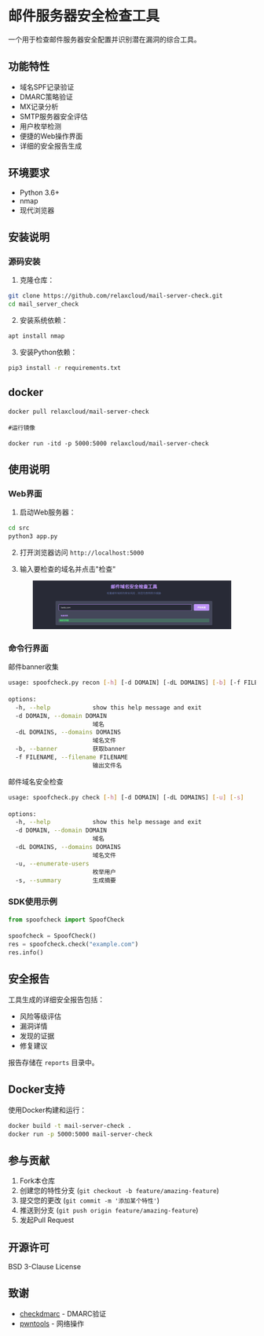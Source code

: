 # 邮件服务器安全检查工具

一个用于检查邮件服务器安全配置并识别潜在漏洞的综合工具。

## 功能特性

- 域名SPF记录验证
- DMARC策略验证
- MX记录分析
- SMTP服务器安全评估
- 用户枚举检测
- 便捷的Web操作界面
- 详细的安全报告生成

## 环境要求

- Python 3.6+
- nmap
- 现代浏览器

## 安装说明

### 源码安装

1. 克隆仓库：

```bash
git clone https://github.com/relaxcloud/mail-server-check.git
cd mail_server_check
```

2. 安装系统依赖：

```bash
apt install nmap
```

3. 安装Python依赖：

```bash
pip3 install -r requirements.txt
```

## docker

```
docker pull relaxcloud/mail-server-check

#运行镜像

docker run -itd -p 5000:5000 relaxcloud/mail-server-check
```

## 使用说明

### Web界面

1. 启动Web服务器：

```bash
cd src
python3 app.py
```

2. 打开浏览器访问 `http://localhost:5000`

3. 输入要检查的域名并点击"检查"

<div align=center> <img src=".img/2024-12-03-10-12-31.png" width = 80%/> </div>

### 命令行界面

邮件banner收集

```bash
usage: spoofcheck.py recon [-h] [-d DOMAIN] [-dL DOMAINS] [-b] [-f FILENAME]

options:
  -h, --help            show this help message and exit
  -d DOMAIN, --domain DOMAIN
                        域名
  -dL DOMAINS, --domains DOMAINS
                        域名文件
  -b, --banner          获取banner
  -f FILENAME, --filename FILENAME
                        输出文件名
```

邮件域名安全检查

```bash
usage: spoofcheck.py check [-h] [-d DOMAIN] [-dL DOMAINS] [-u] [-s]

options:
  -h, --help            show this help message and exit
  -d DOMAIN, --domain DOMAIN
                        域名
  -dL DOMAINS, --domains DOMAINS
                        域名文件
  -u, --enumerate-users
                        枚举用户
  -s, --summary         生成摘要
```

### SDK使用示例

```python
from spoofcheck import SpoofCheck

spoofcheck = SpoofCheck()
res = spoofcheck.check("example.com")
res.info()
```

## 安全报告

工具生成的详细安全报告包括：

- 风险等级评估
- 漏洞详情
- 发现的证据
- 修复建议

报告存储在 `reports` 目录中。

## Docker支持

使用Docker构建和运行：

```bash
docker build -t mail-server-check .
docker run -p 5000:5000 mail-server-check
```

## 参与贡献

1. Fork本仓库
2. 创建您的特性分支 (`git checkout -b feature/amazing-feature`)
3. 提交您的更改 (`git commit -m '添加某个特性'`)
4. 推送到分支 (`git push origin feature/amazing-feature`)
5. 发起Pull Request

## 开源许可

BSD 3-Clause License

## 致谢

- [checkdmarc](https://github.com/domainaware/checkdmarc) - DMARC验证
- [pwntools](https://github.com/Gallopsled/pwntools) - 网络操作
